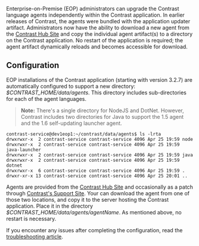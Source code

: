 <!--
title: "Upgrade Agents on Contrast"
description: "Instructions for upgrading agents within the Contrast application for EOP"
tags: "Admin EOP maintenance agent administration upgrade"
-->

Enterprise-on-Premise (EOP) administrators can upgrade the Contrast language agents independently within the Contrast application. In earlier releases of Contrast, the agents were bundled with the application updater artifact. Administrators now have the ability to download a new agent from the [Contrast Hub Site](https://hub.contrastsecurity.com) and copy the individual agent artifact(s) to a directory on the Contrast application. No restart of the application is required; the agent artifact dynamically reloads and becomes accessible for download.

## Configuration

EOP installations of the Contrast application (starting with version 3.2.7) are automatically configured to support a new directory: *$CONTRAST_HOME/data/agents*. This directory includes sub-directories for each of the agent languages. 

> **Note:** There's a single directory for NodeJS and DotNet. However, Contrast includes two directories for Java to support the 1.5 agent and the 1.6 self-updating launcher agent.


````
contrast-service@dev1eop1:~/contrast/data/agents$ ls -lrta
drwxrwxr-x  2 contrast-service contrast-service 4096 Apr 25 19:59 node
drwxrwxr-x  2 contrast-service contrast-service 4096 Apr 25 19:59 java-launcher
drwxrwxr-x  2 contrast-service contrast-service 4096 Apr 25 19:59 java
drwxrwxr-x  2 contrast-service contrast-service 4096 Apr 25 19:59 dotnet
drwxrwxr-x  6 contrast-service contrast-service 4096 Apr 25 19:59 .
drwxr-xr-x 13 contrast-service contrast-service 4096 Apr 25 20:01 ..
````

Agents are provided from the [Contrast Hub Site](https://hub.contrastsecurity.com) and occasionally as a patch through [Contrast's Support Site](https://support.contrastsecurity.com). Your can download the agent from one of those two locations, and copy it to the server hosting the Contrast application. Place it in the directory *$CONTRAST_HOME/data/agents/agentName*. As mentioned above, no restart is necessary.

If you encounter any issues after completing the configuration, read the [troubleshooting article](troubleshooting-setup.html#upgrade). 